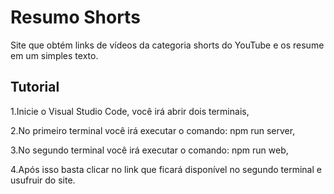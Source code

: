 # Resumo Shorts
Site que obtém links de vídeos da categoria shorts do YouTube e os resume em um simples texto.


Tutorial
-
1.Inicie o Visual Studio Code, você irá abrir dois terminais,

2.No primeiro terminal você irá executar o comando: npm run server,

3.No segundo terminal você irá executar o comando: npm run web,

4.Após isso basta clicar no link que ficará disponível no segundo terminal e usufruir do site.
